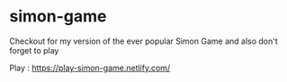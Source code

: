 # simon-game
Checkout for my version of the ever popular Simon Game and also don't forget to play

Play : https://play-simon-game.netlify.com/
